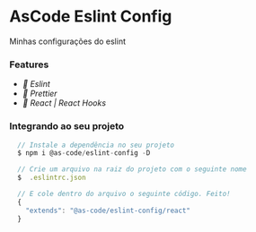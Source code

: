 # AsCode Eslint Config

Minhas configurações do eslint

### Features

- *:pencil: Eslint*
- *:pencil: Prettier*
- *:pencil: React | React Hooks*

### Integrando ao seu projeto
```javascript
  // Instale a dependência no seu projeto
  $ npm i @as-code/eslint-config -D

  // Crie um arquivo na raiz do projeto com o seguinte nome
  $  .eslintrc.json

  // E cole dentro do arquivo o seguinte código. Feito!
  {
    "extends": "@as-code/eslint-config/react"
  }
```